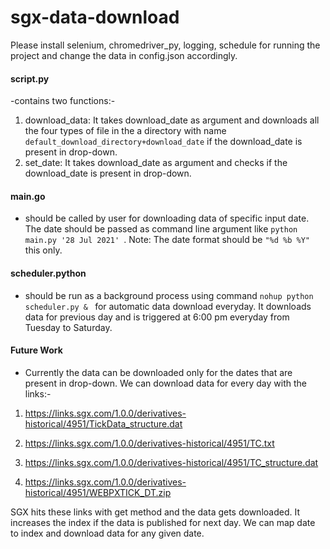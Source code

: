 # sgx-data-download

Please install selenium, chromedriver_py, logging, schedule for running the project and change the data in config.json accordingly.

<h4>script.py</h4>

-contains two functions:-

1) download_data: It takes download_date as argument and downloads all the four types of file in the a directory with name `default_download_directory+download_date` if the download_date is present in drop-down.
2) set_date: It takes download_date as argument and checks if the download_date is present in drop-down.

<h4>main.go</h4>

- should be called by user for downloading data of specific input date. The date should be passed as command line argument like `python main.py '28 Jul 2021' `. 
Note: The date format should be `"%d %b %Y"` this only.

<h4>scheduler.python</h4>

- should be run as a background process using command `nohup python scheduler.py & ` for automatic data download everyday. It downloads data for previous day and is triggered at 6:00 pm everyday from Tuesday to Saturday.
  
<h4>Future Work</h4>

- Currently the data can be downloaded only for the dates that are present in drop-down. We can download data for every day with the links:-
1) https://links.sgx.com/1.0.0/derivatives-historical/4951/TickData_structure.dat

2) https://links.sgx.com/1.0.0/derivatives-historical/4951/TC.txt

3) https://links.sgx.com/1.0.0/derivatives-historical/4951/TC_structure.dat

4) https://links.sgx.com/1.0.0/derivatives-historical/4951/WEBPXTICK_DT.zip

SGX hits these links with get method and the data gets downloaded. It increases the index if the data is published for next day. We can map date to index and download data for any given date.

